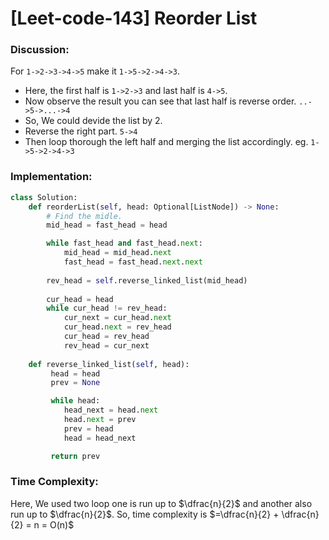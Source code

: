 # [Leet-code-143] Reorder List

### Discussion:

For `1->2->3->4->5` make it `1->5->2->4->3`.

* Here, the first half is `1->2->3` and last half is `4->5`.
* Now observe the result you can see that last half is reverse order. `..->5->...->4`
* So, We could devide the list by 2.
* Reverse the right part. `5->4`
* Then loop thorough the left half and merging the list accordingly. eg. `1->5->2->4->3`

### Implementation:

```python
class Solution:
    def reorderList(self, head: Optional[ListNode]) -> None:
        # Find the midle.
        mid_head = fast_head = head

        while fast_head and fast_head.next:
            mid_head = mid_head.next
            fast_head = fast_head.next.next
        
        rev_head = self.reverse_linked_list(mid_head)
    
        cur_head = head
        while cur_head != rev_head:
            cur_next = cur_head.next
            cur_head.next = rev_head
            cur_head = rev_head
            rev_head = cur_next
    
    def reverse_linked_list(self, head):
         head = head
         prev = None

         while head:
            head_next = head.next
            head.next = prev
            prev = head
            head = head_next

         return prev
```


### Time Complexity:

Here, We used two loop one is run up to $\dfrac{n}{2}$ and another also run up to $\dfrac{n}{2}$. So, time complexity is 
$=\dfrac{n}{2} + \dfrac{n}{2} = n = O(n)$
